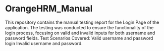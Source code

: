 # OrangeHRM_Manual
This repository contains the manual testing report for the Login Page of the application. The testing was conducted to ensure the functionality of the login process, focusing on valid and invalid inputs for both username and password fields.  Test Scenarios Covered:  Valid username and password login  Invalid username and password.
